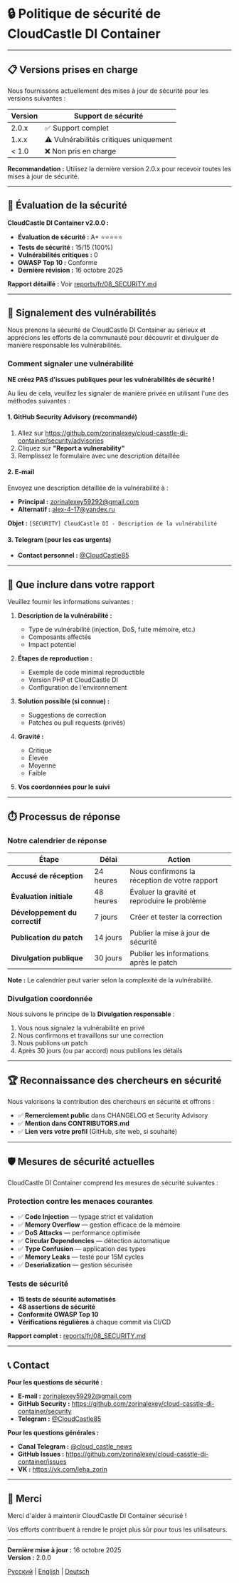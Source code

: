 # 🔒 Politique de sécurité de CloudCastle DI Container

---

## 📋 Versions prises en charge

Nous fournissons actuellement des mises à jour de sécurité pour les versions suivantes :

| Version | Support de sécurité |
|---------|---------------------|
| 2.0.x   | ✅ Support complet |
| 1.x.x   | ⚠️ Vulnérabilités critiques uniquement |
| < 1.0   | ❌ Non pris en charge |

**Recommandation :** Utilisez la dernière version 2.0.x pour recevoir toutes les mises à jour de sécurité.

---

## 🔐 Évaluation de la sécurité

**CloudCastle DI Container v2.0.0 :**

- **Évaluation de sécurité :** A+ ⭐⭐⭐⭐⭐
- **Tests de sécurité :** 15/15 (100%)
- **Vulnérabilités critiques :** 0
- **OWASP Top 10 :** Conforme
- **Dernière révision :** 16 octobre 2025

**Rapport détaillé :** Voir [reports/fr/08_SECURITY.md](reports/fr/08_SECURITY.md)

---

## 🐛 Signalement des vulnérabilités

Nous prenons la sécurité de CloudCastle DI Container au sérieux et apprécions les efforts de la communauté pour découvrir et divulguer de manière responsable les vulnérabilités.

### Comment signaler une vulnérabilité

**NE créez PAS d'issues publiques pour les vulnérabilités de sécurité !**

Au lieu de cela, veuillez les signaler de manière privée en utilisant l'une des méthodes suivantes :

#### 1. GitHub Security Advisory (recommandé)

1. Allez sur https://github.com/zorinalexey/cloud-casstle-di-container/security/advisories
2. Cliquez sur **"Report a vulnerability"**
3. Remplissez le formulaire avec une description détaillée

#### 2. E-mail

Envoyez une description détaillée de la vulnérabilité à :
- **Principal :** zorinalexey59292@gmail.com
- **Alternatif :** alex-4-17@yandex.ru

**Objet :** `[SECURITY] CloudCastle DI - Description de la vulnérabilité`

#### 3. Telegram (pour les cas urgents)

- **Contact personnel :** [@CloudCastle85](https://t.me/CloudCastle85)

---

## 📝 Que inclure dans votre rapport

Veuillez fournir les informations suivantes :

1. **Description de la vulnérabilité :**
   - Type de vulnérabilité (injection, DoS, fuite mémoire, etc.)
   - Composants affectés
   - Impact potentiel

2. **Étapes de reproduction :**
   - Exemple de code minimal reproductible
   - Version PHP et CloudCastle DI
   - Configuration de l'environnement

3. **Solution possible (si connue) :**
   - Suggestions de correction
   - Patches ou pull requests (privés)

4. **Gravité :**
   - Critique
   - Élevée
   - Moyenne
   - Faible

5. **Vos coordonnées pour le suivi**

---

## ⏱️ Processus de réponse

### Notre calendrier de réponse

| Étape | Délai | Action |
|-------|-------|--------|
| **Accusé de réception** | 24 heures | Nous confirmons la réception de votre rapport |
| **Évaluation initiale** | 48 heures | Évaluer la gravité et reproduire le problème |
| **Développement du correctif** | 7 jours | Créer et tester la correction |
| **Publication du patch** | 14 jours | Publier la mise à jour de sécurité |
| **Divulgation publique** | 30 jours | Publier les informations après le patch |

**Note :** Le calendrier peut varier selon la complexité de la vulnérabilité.

### Divulgation coordonnée

Nous suivons le principe de la **Divulgation responsable** :

1. Vous nous signalez la vulnérabilité en privé
2. Nous confirmons et travaillons sur une correction
3. Nous publions un patch
4. Après 30 jours (ou par accord) nous publions les détails

---

## 🏆 Reconnaissance des chercheurs en sécurité

Nous valorisons la contribution des chercheurs en sécurité et offrons :

- ✅ **Remerciement public** dans CHANGELOG et Security Advisory
- ✅ **Mention dans CONTRIBUTORS.md**
- ✅ **Lien vers votre profil** (GitHub, site web, si souhaité)

---

## 🛡️ Mesures de sécurité actuelles

CloudCastle DI Container comprend les mesures de sécurité suivantes :

### Protection contre les menaces courantes

- ✅ **Code Injection** — typage strict et validation
- ✅ **Memory Overflow** — gestion efficace de la mémoire
- ✅ **DoS Attacks** — performance optimisée
- ✅ **Circular Dependencies** — détection automatique
- ✅ **Type Confusion** — application des types
- ✅ **Memory Leaks** — testé pour 15M cycles
- ✅ **Deserialization** — gestion sécurisée

### Tests de sécurité

- **15 tests de sécurité automatisés**
- **48 assertions de sécurité**
- **Conformité OWASP Top 10**
- **Vérifications régulières** à chaque commit via CI/CD

**Rapport complet :** [reports/fr/08_SECURITY.md](reports/fr/08_SECURITY.md)

---

## 📞 Contact

**Pour les questions de sécurité :**

- **E-mail :** zorinalexey59292@gmail.com
- **GitHub Security :** https://github.com/zorinalexey/cloud-casstle-di-container/security
- **Telegram :** [@CloudCastle85](https://t.me/CloudCastle85)

**Pour les questions générales :**

- **Canal Telegram :** [@cloud_castle_news](https://t.me/cloud_castle_news)
- **GitHub Issues :** https://github.com/zorinalexey/cloud-casstle-di-container/issues
- **VK :** https://vk.com/leha_zorin

---

## 🙏 Merci

Merci d'aider à maintenir CloudCastle DI Container sécurisé !

Vos efforts contribuent à rendre le projet plus sûr pour tous les utilisateurs.

---

**Dernière mise à jour :** 16 octobre 2025  
**Version :** 2.0.0

[Русский](../../SECURITY.md) | [English](../en/SECURITY.md) | [Deutsch](../de/SECURITY.md)

